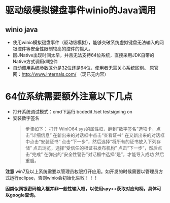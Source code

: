 驱动级模拟键盘事件winio的Java调用
===========================================
winio java
--------------

- 使用winio模拟键盘事件（驱动级模拟），能够突破系统虚拟键盘无法输入的网银控件等安全性限制较高的控件的输入。
- 因JNative出现时间太早，并且无法支持64位系统，直接采用JDK自带的Native方式调用dll控件
- 自动调用系统参数区分是32位还是64位，使用者无需关心系统区别。
原官网：http://www.internals.com/ （现已无内容）

# 64位系统需要额外注意以下几点

- 打开系统调试模式：cmd下运行 bcdedit /set testsigning on
- 安装数字签名
  > 步骤如下：
  打开 WinIO64.sys的属性框，翻到“数字签名”选项卡，点击“详细信息”
  在新出来的对话框中点击“查看证书”
  在又新出来的对话框中点击“安装证书”
  点击“下一步”，然后选择“将所有的证书放入下列存储”
  点击浏览，选择“受信任的根证书发布机构”
  点击“下一步”，然后点击“完成”
  在弹出的“安全性警告”对话框中选择“是”，才能导入成功
  然后重启。
 
 **注意** 
 win7及以上系统需要以管理员权限打开应用。如开发的时候需要以管理员方式运行eclipse，否则winio会初始化失败！！！
 
 **因类似网银密码输入框并非一般性输入框，以使用spy++获取对应句柄，具体可以google查询。**
